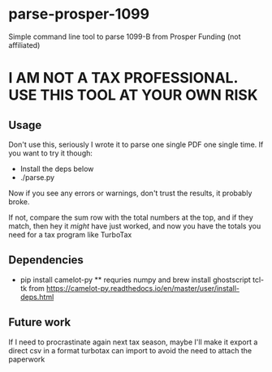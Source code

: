 # parse-prosper-1099
Simple command line tool to parse 1099-B from Prosper Funding (not affiliated)

# I AM NOT A TAX PROFESSIONAL. USE THIS TOOL AT YOUR OWN RISK

## Usage

Don't use this, seriously I wrote it to parse one single PDF one single time. If you want to try it though:

* Install the deps below
* ./parse.py <pdffilename>

Now if you see any errors or warnings, don't trust the results, it probably broke.

If not, compare the sum row with the total numbers at the top, and if they match, then hey it _might_ have
just worked, and now you have the totals you need for a tax program like TurboTax


## Dependencies
* pip install camelot-py
** requries numpy and brew install ghostscript tcl-tk from https://camelot-py.readthedocs.io/en/master/user/install-deps.html

## Future work
If I need to procrastinate again next tax season, maybe I'll make it export a direct csv in a format turbotax
can import to avoid the need to attach the paperwork
